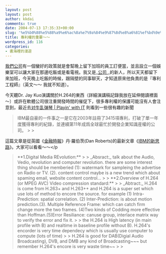 ```yaml
---
layout: post
layout: post
author: kkdai
comments: true
date: 2004-07-13 17:35:33+00:00
slug: '%e5%b0%88%e5%88%a9%e6%ac%8a%e7%9a%84%e9%87%8d%e8%a6%81%ef%bd%9e%ef%bd%9e'
title: 專利權的重要～～
wordpress_id: 116
categories:
- 書海裡的漫遊
---
```


[我們公司](http://www.intervideo.com)有一個蠻好的政策就是會幫晚上留下加班的員工訂便當，並且設立一個娛樂室可以讓大家在那邊吃飯或是看電視。我又是_[公司 ](http://intervideo.com)_的新人，所以天天都留下來加班，今天晚上吃飯的時候，跟隔壁的同事聊天，才知道原來他負責的是『專利工程師』（英文～～ 我就不知道）。

今天聽Dr. Jay Kuo演講關於H.264的東西（詳細演講稿記錄我放在延伸閱讀裡面～）或許在軟體公司很注重開發時間的催促下，很多專利權的保護可能沒有人會注意到，最近去[对牛乱弹琴 | Playin' with IT](http://www.donews.net/keso/) 則看到一些很有趣的新聞

<blockquote>IBM最自豪的一件事之一是它在2003年註冊了3415項專利，打破了單一年度獲得專利的紀錄，並連續第11年成爲全球最忙於開發企業知識産權的公司。
> 
> </blockquote>

這篇文章是從英國《[金融時報](http://zhongwen.ft.com/zhongwen)》丹·羅伯茨(Dan Roberts)的最新文章《[IBM的新思路](http://zhongwen.ft.com/servlet/ContentServer?pagename=FTChina/StoryFT/FullStory&c=StoryFT&cid=1087373527241&p=1039878132466)》。大家可以看看～～</p
<!-- more -->
>

<blockquote>**1.Digital Media REvolution:**
> 
> _Absract:_ talk about the Audio, Vedio, revolution and computer revolution. there are some interest thing should be memberied  (1): watermark for sampleing the advertise on Radio  or TV. (2). content control maybe is a new trend which about spaming email, website content control... 
> 
> **2.Overview of H.264 (or MPEG AVC) Video compression standard:**
> 
> _Abtract:_ H.264 is come from H.263+ and H.263++ and  H.264 is a super set which use lots of method to encore the source. for example (1) Intra-Prediction: spatial correlation. (2) Inter-Prediction: is about motion prediction.(3). Multiple Reference Frame: which can catch firm change more the two frames. (4)Two kinds of Codding more effective than Hoffman.(5)Error Resiliance: canuse group, interlace matrix way to verify the error and fix it.
> 
> the H.264 is High latency (in main profile  with B) and realtime in baseline profile without B). H.264's encorder is very time dependecy which is usually use computer to compute (lots of time)
> 
> H.264 is good for DAB(Digial Audio Broadcasting), DVB, and DMB any kind of Broadcasting~~~ but remember H.264's encore is very waste time~~
> 
> </blockquote>
